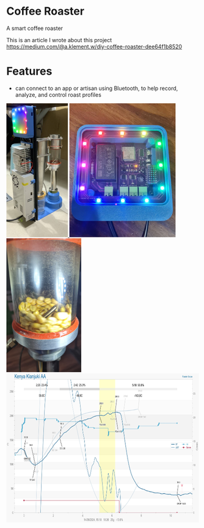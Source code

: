 # Coffee Roaster
A smart coffee roaster 

This is an article I wrote about this project https://medium.com/@a.klement.w/diy-coffee-roaster-dee64f1b8520

# Features 
- can connect to an app or artisan using Bluetooth, to help record, analyze, and control roast profiles

<a href="https://github.com/AndrewKlement/CoffeeRoaster/blob/main/roaster.jpg" target="_blank">
<img src="https://github.com/AndrewKlement/CoffeeRoaster/blob/main/roaster.jpg" height='350px alt='image missing' /> </a>

<a href="https://github.com/AndrewKlement/CoffeeRoaster/blob/main/140252.jpg" target="_blank">
<img src="https://github.com/AndrewKlement/CoffeeRoaster/blob/main/140252.jpg" height='350px' alt='image missing' /> </a>

<a href="https://github.com/AndrewKlement/CoffeeRoaster/blob/d89d3ff3a2c0721f6b027f73089b6f1f6ad50cca/20240914_152244.jpg" target="_blank">
<img src="https://github.com/AndrewKlement/CoffeeRoaster/blob/d89d3ff3a2c0721f6b027f73089b6f1f6ad50cca/20240914_152244.jpg" height='350px' alt='image missing' /> </a>

<a href="https://github.com/AndrewKlement/CoffeeRoaster/blob/8e21e21be130427a3b6e580a103fc280f1788e0a/KenyaRoastLog.jpg" target="_blank">
<img src="https://github.com/AndrewKlement/CoffeeRoaster/blob/8e21e21be130427a3b6e580a103fc280f1788e0a/KenyaRoastLog.jpg" height='390px' alt='image missing' /> </a>
